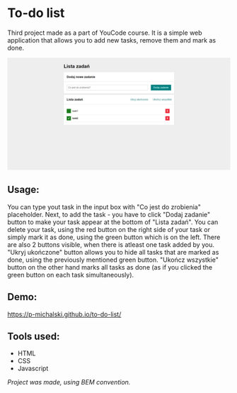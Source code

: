 # To-do list
Third project made as a part of YouCode course. It is a simple web application that allows you to add new tasks, remove them and mark as done.

![Website](images/screenshot.png?)


## Usage:
You can type yout task in the input box with "Co jest do zrobienia" placeholder. Next, to add the task - you have to click "Dodaj zadanie" button to make your task appear at the bottom of "Lista zadań". You can delete your task, using the red button on the right side of your task or simply mark it as done, using the green button which is on the left. There are also 2 buttons visible, when there is atleast one task added by you. "Ukryj ukończone" button allows you to hide all tasks that are marked as done, using the previously mentioned green button. "Ukończ wszystkie" button on the other hand marks all tasks as done (as if you clicked the green button on each task simultaneously).
## Demo:
https://p-michalski.github.io/to-do-list/

## Tools used:
- HTML
- CSS
- Javascript

*Project was made, using BEM convention.*
